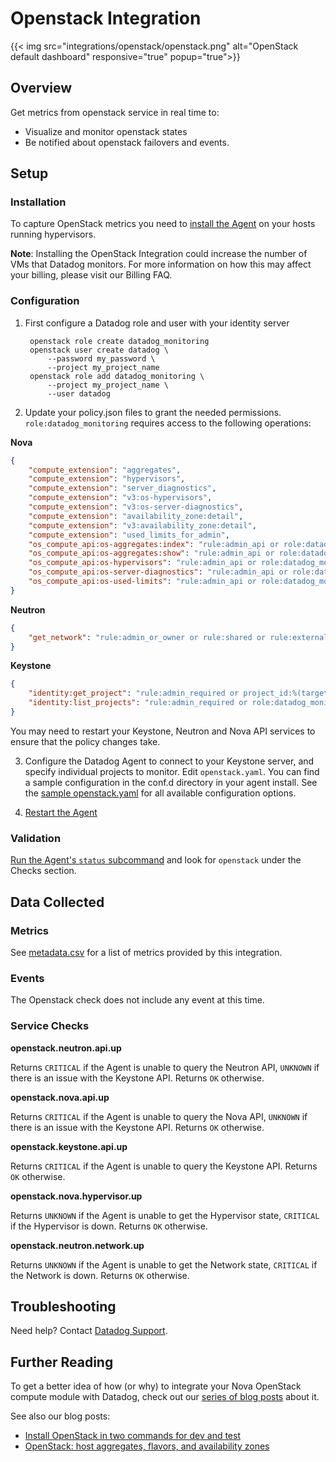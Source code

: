 # Openstack Integration
{{< img src="integrations/openstack/openstack.png" alt="OpenStack default dashboard" responsive="true" popup="true">}}
## Overview

Get metrics from openstack service in real time to:

* Visualize and monitor openstack states
* Be notified about openstack failovers and events.

## Setup
### Installation

To capture OpenStack metrics you need to [install the Agent](https://app.datadoghq.com/account/settings#agent) on your hosts running hypervisors.

**Note**: Installing the OpenStack Integration could increase the number of VMs that Datadog monitors. For more information on how this may affect your billing, please visit our Billing FAQ.

### Configuration

1. First configure a Datadog role and user with your identity server


        openstack role create datadog_monitoring
        openstack user create datadog \
            --password my_password \
            --project my_project_name
        openstack role add datadog_monitoring \
            --project my_project_name \
            --user datadog


2. Update your policy.json files to grant the needed permissions.
```role:datadog_monitoring``` requires access to the following operations:

**Nova**

```json
{
    "compute_extension": "aggregates",
    "compute_extension": "hypervisors",
    "compute_extension": "server_diagnostics",
    "compute_extension": "v3:os-hypervisors",
    "compute_extension": "v3:os-server-diagnostics",
    "compute_extension": "availability_zone:detail",
    "compute_extension": "v3:availability_zone:detail",
    "compute_extension": "used_limits_for_admin",
    "os_compute_api:os-aggregates:index": "rule:admin_api or role:datadog_monitoring",
    "os_compute_api:os-aggregates:show": "rule:admin_api or role:datadog_monitoring",
    "os_compute_api:os-hypervisors": "rule:admin_api or role:datadog_monitoring",
    "os_compute_api:os-server-diagnostics": "rule:admin_api or role:datadog_monitoring",
    "os_compute_api:os-used-limits": "rule:admin_api or role:datadog_monitoring"
}
```

**Neutron**

```json
{
    "get_network": "rule:admin_or_owner or rule:shared or rule:external or rule:context_is_advsvc or role:datadog_monitoring"
}
```

**Keystone**

```json
{
    "identity:get_project": "rule:admin_required or project_id:%(target.project.id)s or role:datadog_monitoring",
    "identity:list_projects": "rule:admin_required or role:datadog_monitoring"
}
```

You may need to restart your Keystone, Neutron and Nova API services to ensure that the policy changes take.


3. Configure the Datadog Agent to connect to your Keystone server, and specify individual projects to monitor. Edit `openstack.yaml`. You can find a sample configuration in the conf.d directory in your agent install. See the [sample openstack.yaml](https://github.com/DataDog/integrations-core/blob/master/openstack/conf.yaml.example) for all available configuration options.

4. [Restart the Agent](https://docs.datadoghq.com/agent/faq/agent-commands/#start-stop-restart-the-agent)

### Validation

[Run the Agent's `status` subcommand](https://docs.datadoghq.com/agent/faq/agent-commands/#agent-status-and-information) and look for `openstack` under the Checks section.

## Data Collected
### Metrics
See [metadata.csv](https://github.com/DataDog/integrations-core/blob/master/openstack/metadata.csv) for a list of metrics provided by this integration.

### Events
The Openstack check does not include any event at this time.

### Service Checks
**openstack.neutron.api.up**

Returns `CRITICAL` if the Agent is unable to query the Neutron API, `UNKNOWN` if there is an issue with the Keystone API. Returns `OK` otherwise.

**openstack.nova.api.up**

Returns `CRITICAL` if the Agent is unable to query the Nova API, `UNKNOWN` if there is an issue with the Keystone API. Returns `OK` otherwise.

**openstack.keystone.api.up**

Returns `CRITICAL` if the Agent is unable to query the Keystone API. Returns `OK` otherwise.

**openstack.nova.hypervisor.up**

Returns `UNKNOWN` if the Agent is unable to get the Hypervisor state, `CRITICAL` if the Hypervisor is down. Returns `OK` otherwise.

**openstack.neutron.network.up**

Returns `UNKNOWN` if the Agent is unable to get the Network state, `CRITICAL` if the Network is down. Returns `OK` otherwise.

## Troubleshooting
Need help? Contact [Datadog Support](http://docs.datadoghq.com/help/).

## Further Reading
To get a better idea of how (or why) to integrate your Nova OpenStack compute module with Datadog, check out our [series of blog posts](https://www.datadoghq.com/blog/openstack-monitoring-nova/) about it.

See also our blog posts:

* [Install OpenStack in two commands for dev and test](https://www.datadoghq.com/blog/install-openstack-in-two-commands/)
* [OpenStack: host aggregates, flavors, and availability zones](https://www.datadoghq.com/blog/openstack-host-aggregates-flavors-availability-zones/)
